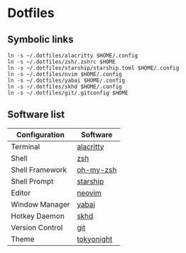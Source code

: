 # Dotfiles

## Symbolic links

```shell
ln -s ~/.dotfiles/alacritty $HOME/.config
ln -s ~/.dotfiles/zsh/.zshrc $HOME
ln -s ~/.dotfiles/starship/starship.toml $HOME/.config
ln -s ~/.dotfiles/nvim $HOME/.config
ln -s ~/.dotfiles/yabai $HOME/.config
ln -s ~/.dotfiles/skhd $HOME/.config
ln -s ~/.dotfiles/git/.gitconfig $HOME
```

## Software list

| Configuration   | Software                                               |
| --------------- | ------------------------------------------------------ |
| Terminal        | [alacritty](https://github.com/alacritty/alacritty)    |
| Shell           | [zsh](https://www.zsh.org)                             |
| Shell Framework | [oh-my-zsh](https://github.com/ohmyzsh/ohmyzsh/)       |
| Shell Prompt    | [starship](https://github.com/starship/starship)       |
| Editor          | [neovim](https://github.com/neovim/neovim)             |
| Window Manager  | [yabai](https://github.com/koekeishiya/yabai)          |
| Hotkey Daemon   | [skhd](https://github.com/koekeishiya/skhd)            |
| Version Control | [git](https://github.com/git/git)                      |
| Theme           | [tokyonight](https://github.com/folke/tokyonight.nvim) |
